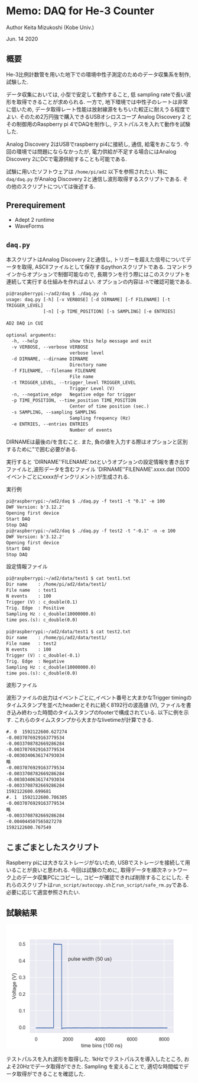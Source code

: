 # Memo: DAQ for He-3 Counter

Author Keita Mizukoshi (Kobe Univ.)

 Jun. 14 2020



## 概要

He-3比例計数管を用いた地下での環境中性子測定のためのデータ収集系を制作, 試験した.

データ収集においては, 小型で安定して動作すること, 低 sampling rateで長い波形を取得できることが求められる. 一方で, 地下環境では中性子のレートは非常に低いため, データ取得レート性能は放射線源をもちいた較正に耐えうる程度でよい. そのため2万円強で購入できるUSBオシロスコープ Analog Discovery 2 とその制御用のRaspberry pi 4でDAQを制作し, テストパルスを入れて動作を試験した.

Analog Discovery 2はUSBでraspberry pi4に接続し, 通信, 給電をおこなう. 今回の環境では問題にならなかったが, 電力供給が不足する場合にはAnalog Discovery 2にDCで電源供給することも可能である.

試験に用いたソフトウェアは `/home/pi/ad2` 以下を参照されたい. 特に`daq/daq.py` がAnalog Discovery 2と通信し波形取得するスクリプトである. その他のスクリプトについては後述する.

## Prerequirement

  - Adept 2 runtime
  - WaveForms

## `daq.py`

本スクリプトはAnalog Discovery 2と通信し, トリガーを超えた信号についてデータを取得, ASCIIファイルとして保存するpythonスクリプトである. コマンドラインからオプションで制御可能なので, 長期ランを行う際にはこのスクリプトを連続して実行する仕組みを作ればよい. オプションの内容は`-h`で確認可能である.

```
pi@raspberrypi:~/ad2/daq $ ./daq.py -h
usage: daq.py [-h] [-v VERBOSE] [-d DIRNAME] [-f FILENAME] [-t TRIGGER_LEVEL]
              [-n] [-p TIME_POSITION] [-s SAMPLING] [-e ENTRIES]

AD2 DAQ in CUI

optional arguments:
  -h, --help            show this help message and exit
  -v VERBOSE, --verbose VERBOSE
                        verbose level
  -d DIRNAME, --dirname DIRNAME
                        Directory name
  -f FILENAME, --filename FILENAME
                        File name
  -t TRIGGER_LEVEL, --trigger_level TRIGGER_LEVEL
                        Trigger Level (V)
  -n, --negative_edge   Negative edge for trigger
  -p TIME_POSITION, --time_position TIME_POSITION
                        Center of time position (sec.)
  -s SAMPLING, --sampling SAMPLING
                        Sampling frequency (Hz)
  -e ENTRIES, --entries ENTRIES
                        Number of events
```

DIRNAMEは最後の/を含むこと. また, 負の値を入力する際はオプションと区別するために"で囲む必要がある.



実行すると 'DIRNAME''FILENAME'.txtというオプションの設定情報を書き出すファイルと,波形データを含むファイル 'DIRNAME''FILENAME'.xxxx.dat (1000イベントごとにxxxxがインクリメント)が生成される.

実行例

```
pi@raspberrypi:~/ad2/daq $ ./daq.py -f test1 -t "0.1" -e 100
DWF Version: b'3.12.2'
Opening first device
Start DAQ
Stop DAQ
pi@raspberrypi:~/ad2/daq $ ./daq.py -f test2 -t "-0.1" -n -e 100
DWF Version: b'3.12.2'
Opening first device
Start DAQ
Stop DAQ
```

設定情報ファイル

```
pi@raspberrypi:~/ad2/data/test1 $ cat test1.txt
Dir name    : /home/pi/ad2/data/test1/
File name   : test1
N events    : 100
Trigger (V) : c_double(0.1)
Trig. Edge  : Positive
Sampling Hz : c_double(10000000.0)
time pos.(s): c_double(0.0)

pi@raspberrypi:~/ad2/data/test1 $ cat test2.txt
Dir name    : /home/pi/ad2/data/test1/
File name   : test2
N events    : 100
Trigger (V) : c_double(-0.1)
Trig. Edge  : Negative
Sampling Hz : c_double(10000000.0)
time pos.(s): c_double(0.0)
```

波形ファイル

波形ファイルの出力はイベントごとに,イベント番号と大まかなTrigger timingのタイムスタンプを並べたheaderとそれに続く8192行の波高値 (V), ファイルを書き込み終わった時間のタイムスタンプのfooterで構成されている. 以下に例を示す. これらのタイムスタンプから大まかなlivetimeが計算できる.

```
#. 0  1592122600.627274
-0.0037076929163779534
-0.0033708782669286284
-0.0037076929163779534
-0.0030340636174793034
略
-0.0037076929163779534
-0.0033708782669286284
-0.0030340636174793034
-0.0033708782669286284
1592122600.699681
#. 1  1592122600.706305
-0.0037076929163779534
略
-0.0033708782669286284
-0.004044507565827278
1592122600.767549
```



## こまごまとしたスクリプト

Raspberry piには大きなストレージがないため, USBでストレージを接続して用いることが良いと思われる. 今回は試験のために, 取得データを順次ネットワーク上のデータ収集PCにコピーし, コピーが確認できれば削除することにした. それらのスクリプトは`run_script/autocopy.sh`と`run_script/safe_rm.py`である. 必要に応じて適宜参照されたい.



## 試験結果

![テストパルスを入れ取得した波形例](./figure/sample.png)

テストパルスを入れ波形を取得した. 1kHzでテストパルスを導入したところ, およそ20Hzでデータ取得ができた. Sampling を変えることで, 適切な時間幅でデータ取得ができることを確認した.
